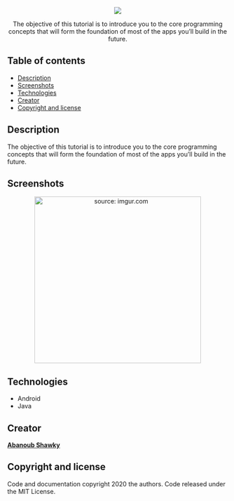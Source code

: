 

<p align="center">
     <img src="https://encrypted-tbn0.gstatic.com/images?q=tbn%3AANd9GcQnW8HfuG_dxk4tbw_TmNKnNxa0PJtckBIdoBN99b6lVwXenT-P&usqp=CAU"/>
</p> 

<p align="center">
  The objective of this tutorial is to introduce you to the core programming concepts that will form the foundation of most of the apps   you’ll build in the future.
</p>

## Table of contents
- [Description](#description)
- [Screenshots](#screenshots)
- [Technologies](#technologies)
- [Creator](#creator)
- [Copyright and license](#copyright-and-license)



## Description
<p>
  The objective of this tutorial is to introduce you to the core programming concepts that will form the foundation of most of the apps   you’ll build in the future.
</p>
  
## Screenshots
<p align="center">
<img src="https://i.imgur.com/Soesd5N.gif" title="source: imgur.com" height="380"/>
</p>

## Technologies
* Android
* Java

## Creator
[**Abanoub Shawky**](https://github.com/Abanoub-Showky)

## Copyright and license
<p>
   Code and documentation copyright 2020 the authors. Code released under the MIT License.
</p>

